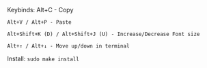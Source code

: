 Keybinds:
	Alt+C - Copy
	
	Alt+V / Alt+P - Paste
	
	Alt+Shift+K (D) / Alt+Shift+J (U) - Increase/Decrease Font size
	
	Alt+↑ / Alt+↓ - Move up/down in terminal

Install:
	`sudo make install`
